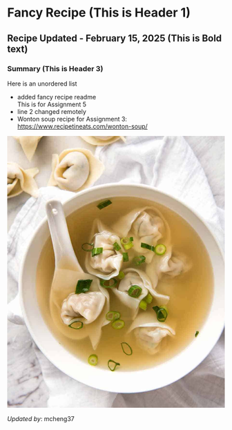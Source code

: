 # Fancy Recipe (This is Header 1)  

## **Recipe Updated** - February 15, 2025 (This is Bold text)  

### Summary (This is Header 3)

Here is an unordered list
- added fancy recipe readme  
  This is for Assignment 5
- line 2 changed remotely  
- Wonton soup recipe for Assignment 3: https://www.recipetineats.com/wonton-soup/

![Image of wonton soup](recipe.jpg)

*Updated by*: mcheng37
